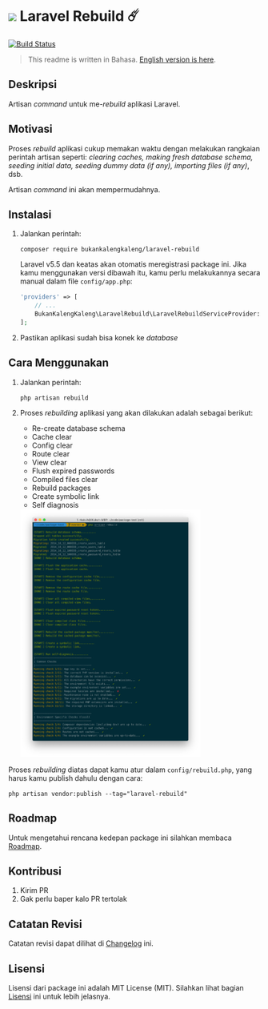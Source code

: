 # <img src="https://seeklogo.com/images/L/laravel-logo-9B01588B1F-seeklogo.com.png" width="24px"> Laravel Rebuild ☄️

[![Build Status](https://travis-ci.org/bukankalengkaleng/laravel-rebuild.svg?branch=master)](https://travis-ci.org/bukankalengkaleng/laravel-rebuild)

> This readme is written in Bahasa. [English version is here](https://github.com/bukankalengkaleng/laravel-rebuild/blob/master/README.EN.md).

## Deskripsi

Artisan *command* untuk me-*rebuild* aplikasi Laravel.

## Motivasi

Proses *rebuild* aplikasi cukup memakan waktu dengan melakukan rangkaian perintah artisan seperti: *clearing caches, making fresh database schema, seeding initial data, seeding dummy data (if any), importing files (if any)*, dsb.  

Artisan *command* ini akan mempermudahnya.

## Instalasi

1. Jalankan perintah:
    ```
    composer require bukankalengkaleng/laravel-rebuild
    ```

    Laravel v5.5 dan keatas akan otomatis meregistrasi package ini. Jika kamu menggunakan versi dibawah itu, kamu perlu melakukannya secara manual dalam file `config/app.php`:

    ```php
    'providers' => [
        // ...
        BukanKalengKaleng\LaravelRebuild\LaravelRebuildServiceProvider::class,
    ];
    ```
1. Pastikan aplikasi sudah bisa konek ke *database*

## Cara Menggunakan

1. Jalankan perintah:
    ```
    php artisan rebuild
    ```
1. Proses *rebuilding* aplikasi yang akan dilakukan adalah sebagai berikut:
    - Re-create database schema
    - Cache clear
    - Config clear
    - Route clear
    - View clear
    - Flush expired passwords
    - Compiled files clear
    - Rebuild packages
    - Create symbolic link
    - Self diagnosis

    <img src="screenshots/02.png" width="75%">

Proses *rebuilding* diatas dapat kamu atur dalam `config/rebuild.php`, yang harus kamu publish dahulu dengan cara:

```
php artisan vendor:publish --tag="laravel-rebuild"
```

## Roadmap

Untuk mengetahui rencana kedepan package ini silahkan membaca [Roadmap](https://github.com/bukankalengkaleng/laravel-rebuild/blob/master/ROADMAP.md).

## Kontribusi

1. Kirim PR
1. Gak perlu baper kalo PR tertolak

## Catatan Revisi

Catatan revisi dapat dilihat di [Changelog](https://github.com/bukankalengkaleng/laravel-rebuild/blob/master/CHANGELOG.md) ini.

## Lisensi

Lisensi dari package ini adalah MIT License (MIT). Silahkan lihat bagian [Lisensi](https://github.com/bukankalengkaleng/laravel-rebuild/blob/master/LICENSE.md) ini untuk lebih jelasnya.
